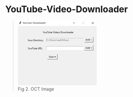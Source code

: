 # YouTube-Video-Downloader

> <img width="250px" src ="figs/WhatsApp Image 2022-07-23 at 11.11.31 PM.jpeg"> <br> Fig 2. OCT Image </img>
